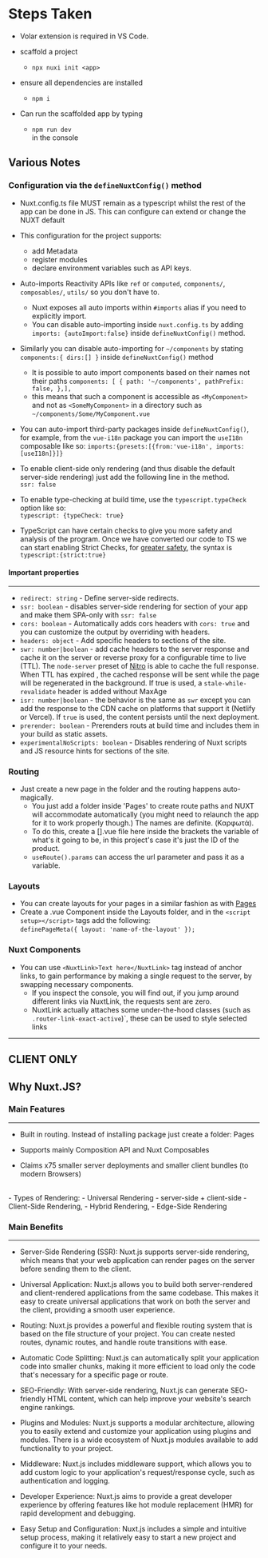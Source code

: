 # Steps Taken
- Volar extension is required in VS Code.

- scaffold a project
  - ```npx nuxi init <app>```

- ensure all dependencies are installed
  - ``` npm i ```

- Can run the scaffolded app by typing
  - ```npm run dev``` <br/>
    in the console

## Various Notes
### Configuration via the ```defineNuxtConfig()``` method
- Nuxt.config.ts file MUST remain as a typescript whilst the rest of the app can be done in JS. This can configure can extend or change the NUXT default 
- This configuration for the project supports: 
  - add Metadata 
  - register modules
  - declare environment variables such as API keys.
- Auto-imports Reactivity APIs like ```ref```  or ```computed```, ```components/```, ```composables/```, ```utils/``` so you don't have to.
  - Nuxt exposes all auto imports within ```#imports``` alias if you need to explicitly import.
  - You can disable auto-importing inside ```nuxt.config.ts``` by adding ```imports: {autoImport:false}``` inside ```defineNuxtConfig()``` method.
 - Similarly you can disable auto-importing for ```~/components``` by stating ```components:{
  dirs:[] }``` inside ```defineNuxtConfig()``` method 
    - It is possible to auto import components based on their names not their paths ```components: [
    {
      path: '~/components', pathPrefix: false,
    },], ```
    - this means that such a component is accessible as ```<MyComponent>``` and not as ```<SomeMyComponent>``` in a directory such as ```~/components/Some/MyComponent.vue```
  - You can auto-import third-party packages inside ```defineNuxtConfig()```, for example, from the ```vue-i18n``` package you can import the ```useI18n``` composable like so: ```imports:{presets:[{from:'vue-i18n', imports:[useI18n]}]}```
  
  - To enable client-side only rendering (and thus disable the default server-side rendering) just add the following line in the method. <br/> ```ssr: false```
  - To enable type-checking at build time, use the ```typescript.typeCheck``` option like so: <br> ```typescript: {typeCheck: true}```
  - TypeScript can have certain checks to give you more safety and analysis of the program. Once we have converted our code to TS we can start enabling Strict Checks, for [greater safety](https://www.typescriptlang.org/docs/handbook/migrating-from-javascript.html#getting-stricter-checks), the syntax is ```typescript:{strict:true}```
  #### Important properties 
  ----
  - ```redirect: string``` - Define server-side redirects.
  - ```ssr: boolean``` - disables server-side rendering for section of your app and make them SPA-only with ```ssr: false```
  - ```cors: boolean``` - Automatically adds cors headers with ```cors: true``` and you can customize the output by overriding with headers.
  - ```headers: object``` - Add specific headers to sections of the site.
  - ```swr: number|boolean``` - add cache headers to the server response and cache it on the server or reverse proxy for a configurable time to live (TTL). The ```node-server``` preset of [Nitro](https://nitro.unjs.io/guide/cache) is able to cache the full response. When TTL has expired , the cached response will be sent while the page will be regenerated in the background. If true is used, a ```stale-while-revalidate``` header is added without MaxAge
  - ```isr: number|boolean``` - the behavior is the same as ```swr``` except you can add the response to the CDN cache on platforms that support it (Netlify or Vercel). If ```true``` is used, the content persists until the next deployment.
  - ```prerender: boolean``` - Prerenders routs at build time and includes them in your build as static assets.
  - ```experimentalNoScripts: boolean``` - Disables rendering of Nuxt scripts and JS resource hints for sections of the site.

### Routing
- Just create a new page in the folder and the routing happens auto-magically.
  - You just add a folder inside 'Pages' to create route paths and NUXT will accommodate automatically (you might need to relaunch the app for it to work properly though.) The names are definite. (Καρφωτά).
  - To do this, create a [].vue file here inside the brackets the variable of what's it going to be, in this project's case it's just the ID of the product.
  - ```useRoute().params``` can access the url parameter and pass it as a variable.
### Layouts
- You can create layouts for your pages in a similar fashion as with [Pages](#routing) 
- Create a .vue Component inside the Layouts folder, and in the ```<script setup></script>``` tags add the following: <br>```definePageMeta({
    layout: 'name-of-the-layout'
  });```
### Nuxt Components
  - You can use ```<NuxtLink>Text here</NuxtLink>``` tag instead of anchor links, to gain performance by making a single request to the server, by swapping necessary components.
    - If you inspect the console, you will find out, if you jump around different links via NuxtLink, the requests sent are zero.
    - NuxtLink actually attaches some under-the-hood classes (such as ```.router-link-exact-active```)`, these can be used to style selected links

----

CLIENT ONLY 
----
## Why Nuxt.JS?

### Main Features
----
- Built in routing. Instead of installing package just create a folder: Pages
  
- Supports mainly Composition API and Nuxt Composables
- Claims x75 smaller server deployments and smaller client bundles (to modern Browsers)
<br />
- Types of Rendering:
  - Universal Rendering
    - server-side + client-side
  - Client-Side Rendering,
  - Hybrid Rendering,
  - Edge-Side Rendering

### Main Benefits
----
- Server-Side Rendering (SSR): Nuxt.js supports server-side rendering, which means that your web application can render pages on the server before sending them to the client.

- Universal Application: Nuxt.js allows you to build both server-rendered and client-rendered applications from the same codebase. This makes it easy to create universal applications that work on both the server and the client, providing a smooth user experience.
  
- Routing: Nuxt.js provides a powerful and flexible routing system that is based on the file structure of your project. You can create nested routes, dynamic routes, and handle route transitions with ease.

- Automatic Code Splitting: Nuxt.js can automatically split your application code into smaller chunks, making it more efficient to load only the code that's necessary for a specific page or route.

- SEO-Friendly: With server-side rendering, Nuxt.js can generate SEO-friendly HTML content, which can help improve your website's search engine rankings.

- Plugins and Modules: Nuxt.js supports a modular architecture, allowing you to easily extend and customize your application using plugins and modules. There is a wide ecosystem of Nuxt.js modules available to add functionality to your project.

- Middleware: Nuxt.js includes middleware support, which allows you to add custom logic to your application's request/response cycle, such as authentication and logging.

- Developer Experience: Nuxt.js aims to provide a great developer experience by offering features like hot module replacement (HMR) for rapid development and debugging.

- Easy Setup and Configuration: Nuxt.js includes a simple and intuitive setup process, making it relatively easy to start a new project and configure it to your needs.

